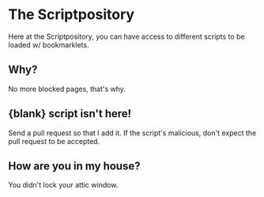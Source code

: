 # The Scriptpository
Here at the Scriptpository, you can have access to different scripts to be loaded w/ bookmarklets.
## Why? 
No more blocked pages, that's why.
## {blank} script isn't here!
Send a pull request so that I add it. If the script's malicious, don't expect the pull request to be accepted.




















## How are you in my house?
You didn't lock your attic window.
